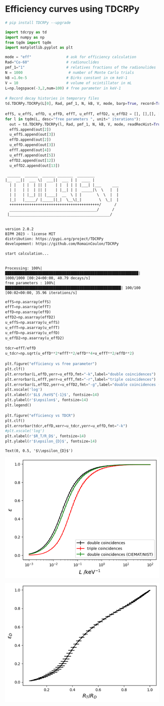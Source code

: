 # Efficiency curves using TDCRPy


```python
# pip install TDCRPy --upgrade
```


```python
import tdcrpy as td
import numpy as np
from tqdm import tqdm
import matplotlib.pyplot as plt
```


```python
mode = "eff"                # ask for efficiency calculation
Rad="Co-60"                 # radionuclides
pmf_1="1"                   # relatives fractions of the radionulides
N = 1000                     # number of Monte Carlo trials
kB =1.0e-5                  # Birks constant in cm keV-1
V = 10                      # volume of scintillator in mL
L=np.logspace(-3,2,num=100) # free parameter in keV-1

# Record decay histories in temporary files
td.TDCRPy.TDCRPy(L[0], Rad, pmf_1, N, kB, V, mode, barp=True, record=True)

effS, u_effS, effD, u_effD, effT, u_effT, effD2, u_effD2 = [], [],[], [],[], [], [], []
for l in tqdm(L, desc="free parameters ", unit=" iterations"):
  out = td.TDCRPy.TDCRPy(l, Rad, pmf_1, N, kB, V, mode, readRecHist=True)
  effS.append(out[2])
  u_effS.append(out[3])
  effD.append(out[2])
  u_effD.append(out[3])
  effT.append(out[4])
  u_effT.append(out[5])
  effD2.append(out[12])
  u_effD2.append(out[13])
```

    
     ______  ______  ______ _______  ________
    |__  __||  ___ \|  ___||  ___ | |  ____ |
      | |   | |  | || |    | |  | | | |___| |___     ___
      | |   | |  | || |    | |__| | |  _____|\  \   |  |
      | |   | |__| || |____|  __  \ | |       \  \  |  |
      |_|   |_____/ |_____||_|  \__\|_|        \  \_|  |
      +++++++++++++++++++++++++++++++++++++++++/      /
      ________________________________________/      /
     |______________________________________________/     
    
    
    version 2.0.2
    BIPM 2023 - license MIT 
    distribution: https://pypi.org/project/TDCRPy 
    developement: https://github.com/RomainCoulon/TDCRPy 
    
    start calculation...
    

    Processing: 100%|█████████████████████████████████████████████████████████████| 1000/1000 [00:24<00:00, 40.79 decays/s]
    free parameters : 100%|█████████████████████████████████████████████████████| 100/100 [00:02<00:00, 35.96 iterations/s]
    


```python
effS=np.asarray(effS)
effT=np.asarray(effT)
effD=np.asarray(effD)
effD2=np.asarray(effD2)
u_effS=np.asarray(u_effS)
u_effT=np.asarray(u_effT)
u_effD=np.asarray(u_effD)
u_effD2=np.asarray(u_effD2)

tdcr=effT/effD
u_tdcr=np.sqrt(u_effD**2*effT**2/effD**4+u_effT**2/effD**2)

plt.figure("efficiency vs free parameter")
plt.clf()
plt.errorbar(L,effD,yerr=u_effD,fmt="-k",label="double coincidences")
plt.errorbar(L,effT,yerr=u_effT,fmt="-r",label="triple coincidences")
plt.errorbar(L,effD2,yerr=u_effD2,fmt="-g",label="double coincidences (CIEMAT/NIST)")
plt.xscale('log')
plt.xlabel(r'$L$ /keV$^{-1}$', fontsize=14)
plt.ylabel(r'$\epsilon$', fontsize=14)
plt.legend()

plt.figure("efficiency vs TDCR")
plt.clf()
plt.errorbar(tdcr,effD,xerr=u_tdcr,yerr=u_effD,fmt="-k")
#plt.xscale('log')
plt.xlabel(r'$R_T/R_D$', fontsize=14)
plt.ylabel(r'$\epsilon_{D}$', fontsize=14)
```




    Text(0, 0.5, '$\\epsilon_{D}$')




    
![png](output_4_1.png)
    



    
![png](output_4_2.png)
    

